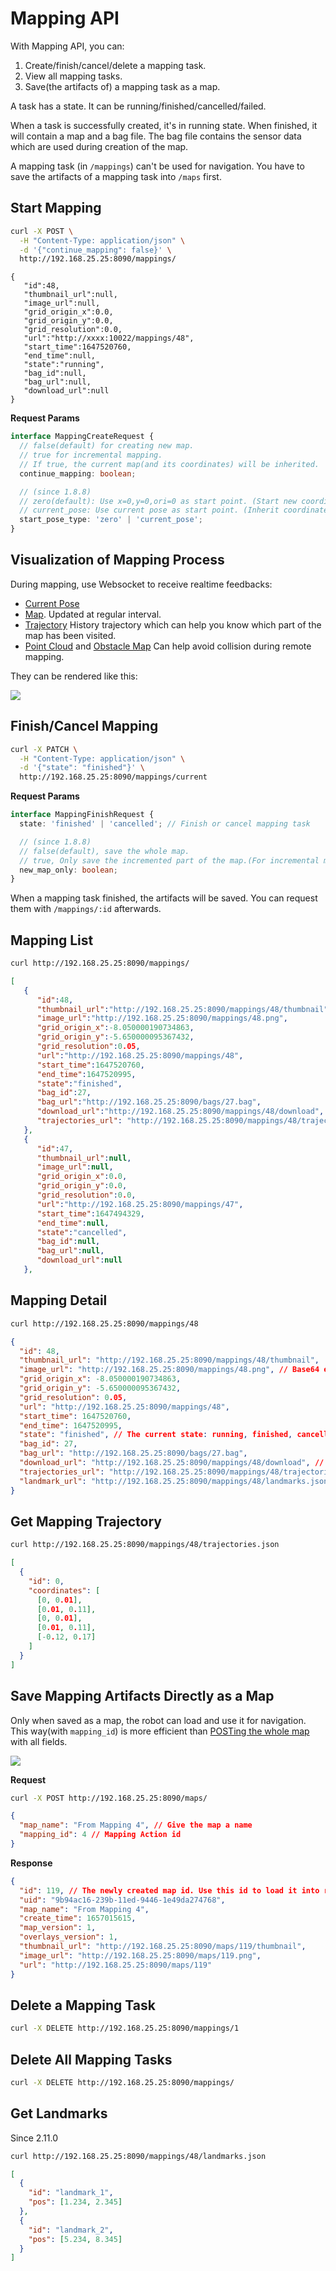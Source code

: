 # Mapping API

With Mapping API, you can:

1. Create/finish/cancel/delete a mapping task.
2. View all mapping tasks.
3. Save(the artifacts of) a mapping task as a map.

A task has a state. It can be running/finished/cancelled/failed.

When a task is successfully created, it's in running state.
When finished, it will contain a map and a bag file. The bag file contains the sensor data which are used during creation of the map.

A mapping task (in `/mappings`) can't be used for navigation. You have to save the artifacts of a mapping task into `/maps` first.

## Start Mapping

```bash
curl -X POST \
  -H "Content-Type: application/json" \
  -d '{"continue_mapping": false}' \
  http://192.168.25.25:8090/mappings/
```

```
{
   "id":48,
   "thumbnail_url":null,
   "image_url":null,
   "grid_origin_x":0.0,
   "grid_origin_y":0.0,
   "grid_resolution":0.0,
   "url":"http://xxxx:10022/mappings/48",
   "start_time":1647520760,
   "end_time":null,
   "state":"running",
   "bag_id":null,
   "bag_url":null,
   "download_url":null
}
```

**Request Params**

```ts
interface MappingCreateRequest {
  // false(default) for creating new map.
  // true for incremental mapping.
  // If true, the current map(and its coordinates) will be inherited.
  continue_mapping: boolean;

  // (since 1.8.8)
  // zero(default): Use x=0,y=0,ori=0 as start point. (Start new coordinate frame)
  // current_pose: Use current pose as start point. (Inherit coordinate frame)
  start_pose_type: 'zero' | 'current_pose';
}
```

## Visualization of Mapping Process

During mapping, use Websocket to receive realtime feedbacks:

- [Current Pose](./websocket.md#current-pose)
- [Map](./websocket.md#map). Updated at regular interval.
- [Trajectory](./websocket.md#mapping-trajectory) History trajectory which can help you know which part of the map has been visited.
- [Point Cloud](./websocket.md#lidar-point-cloud) and [Obstacle Map](./websocket.md#obstacle-map) Can help avoid collision during remote mapping.

They can be rendered like this:

![](./mapping.png)

## Finish/Cancel Mapping

```bash
curl -X PATCH \
  -H "Content-Type: application/json" \
  -d '{"state": "finished"}' \
  http://192.168.25.25:8090/mappings/current
```

**Request Params**

```ts
interface MappingFinishRequest {
  state: 'finished' | 'cancelled'; // Finish or cancel mapping task

  // (since 1.8.8)
  // false(default), save the whole map.
  // true, Only save the incremented part of the map.(For incremental mapping only.)
  new_map_only: boolean;
}
```

When a mapping task finished, the artifacts will be saved.
You can request them with `/mappings/:id` afterwards.

## Mapping List

```bash
curl http://192.168.25.25:8090/mappings/
```

```json
[
   {
      "id":48,
      "thumbnail_url":"http://192.168.25.25:8090/mappings/48/thumbnail",
      "image_url":"http://192.168.25.25:8090/mappings/48.png",
      "grid_origin_x":-8.050000190734863,
      "grid_origin_y":-5.650000095367432,
      "grid_resolution":0.05,
      "url":"http://192.168.25.25:8090/mappings/48",
      "start_time":1647520760,
      "end_time":1647520995,
      "state":"finished",
      "bag_id":27,
      "bag_url":"http://192.168.25.25:8090/bags/27.bag",
      "download_url":"http://192.168.25.25:8090/mappings/48/download",
      "trajectories_url": "http://192.168.25.25:8090/mappings/48/trajectories.json"
   },
   {
      "id":47,
      "thumbnail_url":null,
      "image_url":null,
      "grid_origin_x":0.0,
      "grid_origin_y":0.0,
      "grid_resolution":0.0,
      "url":"http://192.168.25.25:8090/mappings/47",
      "start_time":1647494329,
      "end_time":null,
      "state":"cancelled",
      "bag_id":null,
      "bag_url":null,
      "download_url":null
   },
```

## Mapping Detail

```bash
curl http://192.168.25.25:8090/mappings/48
```

```json
{
  "id": 48,
  "thumbnail_url": "http://192.168.25.25:8090/mappings/48/thumbnail",
  "image_url": "http://192.168.25.25:8090/mappings/48.png", // Base64 encoded map image(PNG, used for display)
  "grid_origin_x": -8.050000190734863,
  "grid_origin_y": -5.650000095367432,
  "grid_resolution": 0.05,
  "url": "http://192.168.25.25:8090/mappings/48",
  "start_time": 1647520760,
  "end_time": 1647520995,
  "state": "finished", // The current state: running, finished, cancelled, failed
  "bag_id": 27,
  "bag_url": "http://192.168.25.25:8090/bags/27.bag",
  "download_url": "http://192.168.25.25:8090/mappings/48/download", // get Base64 encoded map data(binary, used for positioning)
  "trajectories_url": "http://192.168.25.25:8090/mappings/48/trajectories.json",
  "landmark_url": "http://192.168.25.25:8090/mappings/48/landmarks.json" // since 2.11.0
}
```

## Get Mapping Trajectory

```bash
curl http://192.168.25.25:8090/mappings/48/trajectories.json
```

```json
[
  {
    "id": 0,
    "coordinates": [
      [0, 0.01],
      [0.01, 0.11],
      [0, 0.01],
      [0.01, 0.11],
      [-0.12, 0.17]
    ]
  }
]
```

## Save Mapping Artifacts Directly as a Map

Only when saved as a map, the robot can load and use it for navigation.
This way(with `mapping_id`) is more efficient than [POSTing the whole map](./maps.md#create-a-map) with all fields.

![](./save_mapping_as_map.png)

**Request**

```bash
curl -X POST http://192.168.25.25:8090/maps/
```

```json
{
  "map_name": "From Mapping 4", // Give the map a name
  "mapping_id": 4 // Mapping Action id
}
```

**Response**

```json
{
  "id": 119, // The newly created map id. Use this id to load it into robot.
  "uid": "9b94ac16-239b-11ed-9446-1e49da274768",
  "map_name": "From Mapping 4",
  "create_time": 1657015615,
  "map_version": 1,
  "overlays_version": 1,
  "thumbnail_url": "http://192.168.25.25:8090/maps/119/thumbnail",
  "image_url": "http://192.168.25.25:8090/maps/119.png",
  "url": "http://192.168.25.25:8090/maps/119"
}
```

## Delete a Mapping Task

```bash
curl -X DELETE http://192.168.25.25:8090/mappings/1
```

## Delete All Mapping Tasks

```bash
curl -X DELETE http://192.168.25.25:8090/mappings/
```

## Get Landmarks

Since 2.11.0

```bash
curl http://192.168.25.25:8090/mappings/48/landmarks.json
```

```json
[
  {
    "id": "landmark_1",
    "pos": [1.234, 2.345]
  },
  {
    "id": "landmark_2",
    "pos": [5.234, 8.345]
  }
]
```

